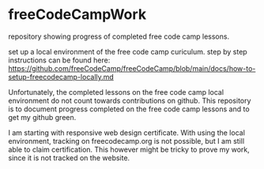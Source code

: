# freeCodeCampWork
repository showing progress of completed free code camp lessons.  

set up a local environment of the free code camp curiculum. 
step by step instructions can be found here:
https://github.com/freeCodeCamp/freeCodeCamp/blob/main/docs/how-to-setup-freecodecamp-locally.md

Unfortunately, the completed lessons on the free code camp local environment do not count towards contributions on github. 
This repository is to document progress completed on the free code camp lessons and to get my github green.

I am starting with responsive web design certificate. With using the local environment, tracking on freecodecamp.org is not possible, but I am still able to claim certification. This however might be tricky to prove my work, since it is not tracked on the website. 